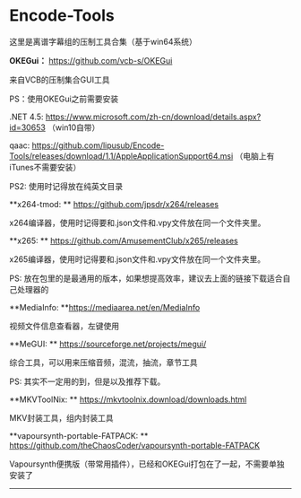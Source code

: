 # Encode-Tools

这里是离谱字幕组的压制工具合集（基于win64系统）

**OKEGui：** https://github.com/vcb-s/OKEGui

来自VCB的压制集合GUI工具

PS：使用OKEGui之前需要安装

.NET 4.5: https://www.microsoft.com/zh-cn/download/details.aspx?id=30653 （win10自带）

qaac: https://github.com/lipusub/Encode-Tools/releases/download/1.1/AppleApplicationSupport64.msi （电脑上有iTunes不需要安装） 

PS2: 使用时记得放在纯英文目录

**x264-tmod: ** https://github.com/jpsdr/x264/releases

x264编译器，使用时记得要和.json文件和.vpy文件放在同一个文件夹里。

**x265: ** https://github.com/AmusementClub/x265/releases

x265编译器，使用时记得要和.json文件和.vpy文件放在同一个文件夹里。

PS: 放在包里的是最通用的版本，如果想提高效率，建议去上面的链接下载适合自己处理器的

**MediaInfo: **https://mediaarea.net/en/MediaInfo

视频文件信息查看器，左键使用

**MeGUI: ** https://sourceforge.net/projects/megui/

综合工具，可以用来压缩音频，混流，抽流，章节工具

PS: 其实不一定用的到，但是以及推荐下载。

**MKVToolNix: ** https://mkvtoolnix.download/downloads.html

MKV封装工具，组内封装工具

**vapoursynth-portable-FATPACK: ** https://github.com/theChaosCoder/vapoursynth-portable-FATPACK

Vapoursynth便携版（带常用插件），已经和OKEGui打包在了一起，不需要单独安装了



****
